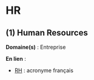 # HR

## (1) Human Resources

**Domaine(s)** : Entreprise

**En lien** :

+ [RH](../R/rh.md) : acronyme français
